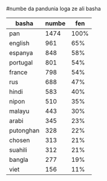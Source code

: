 #numbe da pandunia loga ze ali basha

| basha | numbe | fen |
|-------|-------|-----|
| pan | 1474 | 100% |
| english | 961 | 65% |
| espanya | 848 | 58% |
| portugal | 801 | 54% |
| france | 798 | 54% |
| rus | 688 | 47% |
| hindi | 583 | 40% |
| nipon | 510 | 35% |
| malayu | 443 | 30% |
| arabi | 345 | 23% |
| putonghan | 328 | 22% |
| chosen | 313 | 21% |
| suahili | 312 | 21% |
| bangla | 277 | 19% |
| viet | 156 | 11% |
